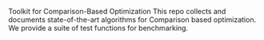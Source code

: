 Toolkit for Comparison-Based Optimization
This repo collects and documents state-of-the-art
algorithms for Comparison based optimization. We provide a suite
of test functions for benchmarking.
